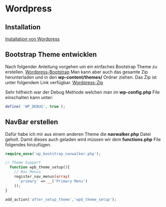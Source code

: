 # Wordpress


## Installation
[Installation von Wordpress](install.md)

## Bootstrap Theme entwicklen
Nach folgender Anleitung vorgehen um ein einfaches Bootstrap Theme zu erstellen.
[Wordpress-Bootstrap](http://blog.teamtreehouse.com/responsive-wordpress-bootstrap-theme-tutorial)
Man kann aber auch das gesamte Zip herunterladen und in den **wp-content/themes/** Ordner ziehen.
Das Zip ist unter folgendem Link verfügbar. [Wordpress-Zip](https://3wga6448744j404mpt11pbx4-wpengine.netdna-ssl.com/wp-content/uploads/2012/10/wpbootstrap.zip)

Sehr hilfreich war der Debug Methode welchen man im **wp-config.php** File einschalten kann unter:
```php
define( 'WP_DEBUG', true );
```


## NavBar erstellen
Dafür habe ich mir aus einem anderen Theme die **navwalker.php** Datei geholt.
Damit dieses auch geladen wird müssen wir dem **functions.php** File folgendes hinzufügen.
```php
require_once('wp_bootstrap_navwalker.php');

// Theme Support
  function wpb_theme_setup(){
    // Nav Menus
    register_nav_menus(array(
      'primary' => __('Primary Menu')
    ));
}

add_action('after_setup_theme','wpb_theme_setup');

```